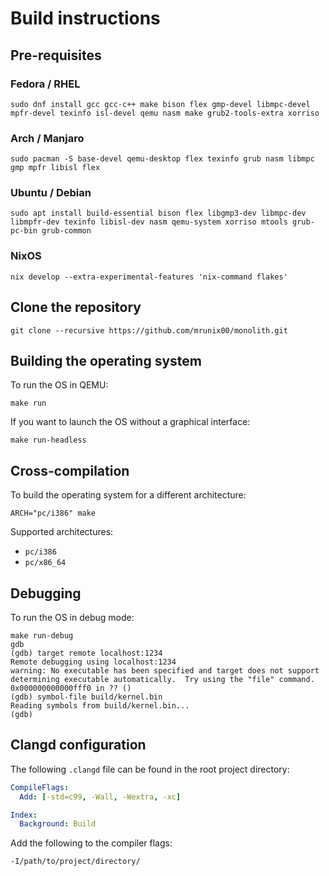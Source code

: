 # Build instructions

## Pre-requisites

### Fedora / RHEL

```console
sudo dnf install gcc gcc-c++ make bison flex gmp-devel libmpc-devel mpfr-devel texinfo isl-devel qemu nasm make grub2-tools-extra xorriso
```

### Arch / Manjaro

```console
sudo pacman -S base-devel qemu-desktop flex texinfo grub nasm libmpc gmp mpfr libisl flex
```

### Ubuntu / Debian

```console
sudo apt install build-essential bison flex libgmp3-dev libmpc-dev libmpfr-dev texinfo libisl-dev nasm qemu-system xorriso mtools grub-pc-bin grub-common
```

### NixOS

```console
nix develop --extra-experimental-features 'nix-command flakes'
```

## Clone the repository

```console
git clone --recursive https://github.com/mrunix00/monolith.git
```

## Building the operating system

To run the OS in QEMU:

```console
make run
```

If you want to launch the OS without a graphical interface:

```console
make run-headless
```

## Cross-compilation

To build the operating system for a different architecture:

```console
ARCH="pc/i386" make
```

Supported architectures:

- `pc/i386`
- `pc/x86_64`

## Debugging

To run the OS in debug mode:

```console
make run-debug
gdb
(gdb) target remote localhost:1234
Remote debugging using localhost:1234
warning: No executable has been specified and target does not support
determining executable automatically.  Try using the "file" command.
0x000000000000fff0 in ?? ()
(gdb) symbol-file build/kernel.bin
Reading symbols from build/kernel.bin...
(gdb)
```

## Clangd configuration

The following `.clangd` file can be found in the root project directory:

```yaml
CompileFlags:
  Add: [-std=c99, -Wall, -Wextra, -xc]

Index:
  Background: Build
```

Add the following to the compiler flags:

```
-I/path/to/project/directory/
```
